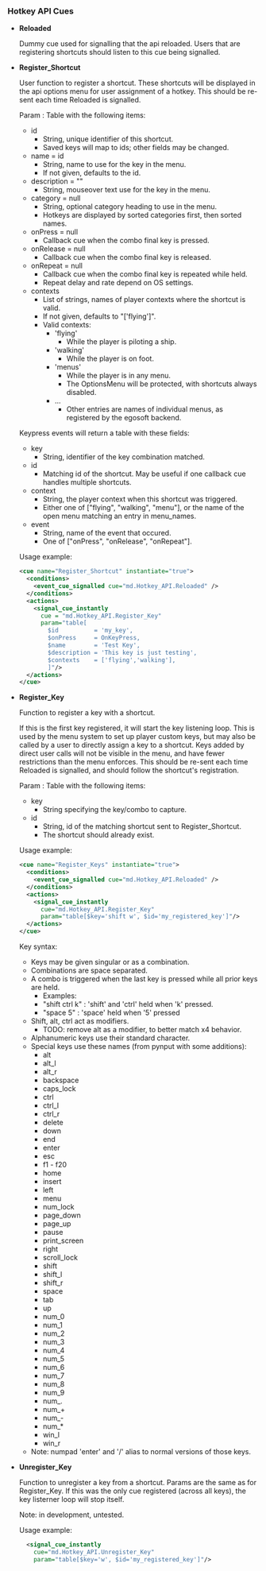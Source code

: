 
### Hotkey API Cues

* **Reloaded**
  
  Dummy cue used for signalling that the api reloaded. Users that are registering shortcuts should listen to this cue being signalled.
    
* **Register_Shortcut**
  
  User function to register a shortcut. These shortcuts will be displayed in the api options menu for user assignment of a hotkey. This should be re-sent each time Reloaded is signalled.
      
  Param : Table with the following items:
  * id
    - String, unique identifier of this shortcut.
    - Saved keys will map to ids; other fields may be changed.
  * name = id
    - String, name to use for the key in the menu.
    - If not given, defaults to the id.
  * description = ""
    - String, mouseover text use for the key in the menu.
  * category = null
    - String, optional category heading to use in the menu.
    - Hotkeys are displayed by sorted categories first, then sorted names.
  * onPress = null
    - Callback cue when the combo final key is pressed.
  * onRelease = null
    - Callback cue when the combo final key is released.
  * onRepeat = null
    - Callback cue when the combo final key is repeated while held.
    - Repeat delay and rate depend on OS settings.
  * contexts
    - List of strings, names of player contexts where the shortcut is valid.
    - If not given, defaults to "['flying']".
    - Valid contexts:
      * 'flying'
        - While the player is piloting a ship.
      * 'walking'
        - While the player is on foot.
      * 'menus'
        - While the player is in any menu.
        - The OptionsMenu will be protected, with shortcuts always disabled.
      * ...
        - Other entries are names of individual menus, as registered by the egosoft backend.
                  
  Keypress events will return a table with these fields:
  * key
    - String, identifier of the key combination matched.
  * id
    - Matching id of the shortcut. May be useful if one callback cue handles multiple shortcuts.
  * context
    - String, the player context when this shortcut was triggered.
    - Either one of ["flying", "walking", "menu"], or the name of the open menu matching an entry in menu_names.
  * event
    - String, name of the event that occured.
    - One of ["onPress", "onRelease", "onRepeat"].
      
  Usage example:
    ```xml
    <cue name="Register_Shortcut" instantiate="true">
      <conditions>
        <event_cue_signalled cue="md.Hotkey_API.Reloaded" />
      </conditions>
      <actions>
        <signal_cue_instantly 
          cue = "md.Hotkey_API.Register_Key" 
          param="table[
            $id          = 'my_key',
            $onPress     = OnKeyPress,
            $name        = 'Test Key',
            $description = 'This key is just testing',
            $contexts    = ['flying','walking'],
            ]"/>
      </actions>
    </cue>
    ```
    
* **Register_Key**
  
    
  Function to register a key with a shortcut.
      
  If this is the first key registered, it will start the key listening loop. This is used by the menu system to set up player custom keys, but may also be called by a user to directly assign a key to a shortcut. Keys added by direct user calls will not be visible in the menu, and have fewer restrictions than the menu enforces. This should be re-sent each time Reloaded is signalled, and should follow the shortcut's registration.
      
  Param  : Table with the following items:
  * key
    - String specifying the key/combo to capture.
  * id
    - String, id of the matching shortcut sent to Register_Shortcut.
    - The shortcut should already exist.
        
  Usage example:
    ```xml
    <cue name="Register_Keys" instantiate="true">
      <conditions>
        <event_cue_signalled cue="md.Hotkey_API.Reloaded" />
      </conditions>
      <actions>
        <signal_cue_instantly 
          cue="md.Hotkey_API.Register_Key" 
          param="table[$key='shift w', $id='my_registered_key']"/>
      </actions>
    </cue>
    ```
      
  Key syntax:
  - Keys may be given singular or as a combination.
  - Combinations are space separated.
  - A combo is triggered when the last key is pressed while all prior keys are held.
    - Examples:
    - "shift ctrl k" : 'shift' and 'ctrl' held when 'k' pressed.
    - "space 5" : 'space' held when '5' pressed
  - Shift, alt, ctrl act as modifiers.
    - TODO: remove alt as a modifier, to better match x4 behavior.
  - Alphanumeric keys use their standard character.
  - Special keys use these names (from pynput with some additions):
    - alt
    - alt_l
    - alt_r
    - backspace
    - caps_lock
    - ctrl
    - ctrl_l
    - ctrl_r
    - delete
    - down
    - end
    - enter
    - esc
    - f1 - f20
    - home
    - insert
    - left
    - menu
    - num_lock
    - page_down
    - page_up
    - pause
    - print_screen
    - right
    - scroll_lock
    - shift
    - shift_l
    - shift_r
    - space
    - tab
    - up
    - num_0
    - num_1
    - num_2
    - num_3
    - num_4
    - num_5
    - num_6
    - num_7
    - num_8
    - num_9
    - num_.
    - num_+
    - num_-
    - num_*
    - win_l
    - win_r
  - Note: numpad 'enter' and '/' alias to normal versions of those keys.
  
    
* **Unregister_Key**
  
    
  Function to unregister a key from a shortcut. Params are the same as for Register_Key. If this was the only cue registered (across all keys), the key listerner loop will stop itself.
      
  Note: in development, untested.
      
  Usage example:
    ```xml
      <signal_cue_instantly 
        cue="md.Hotkey_API.Unregister_Key" 
        param="table[$key='w', $id='my_registered_key']"/>
    ```
    